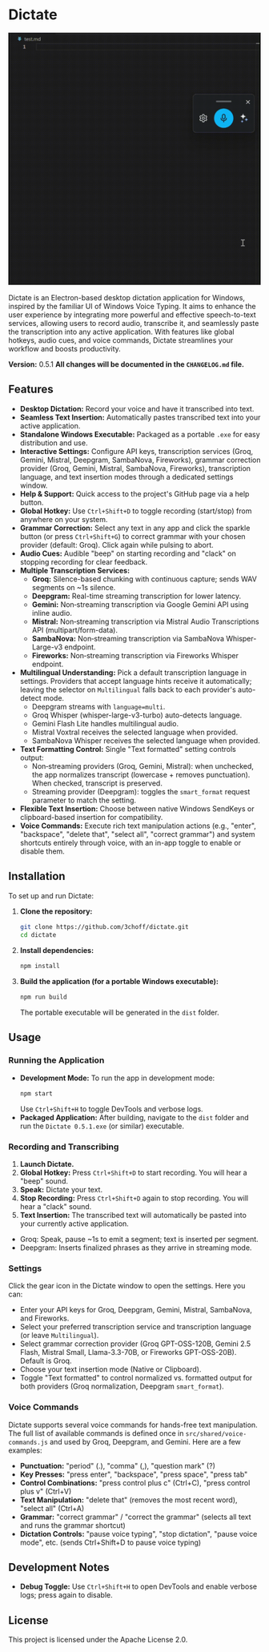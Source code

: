 # Dictate

![Dictate Demo](https://github.com/3choff/dictate/blob/master/assets/demo/demo.gif?raw=true)

Dictate is an Electron-based desktop dictation application for Windows, inspired by the familiar UI of Windows Voice Typing. It aims to enhance the user experience by integrating more powerful and effective speech-to-text services, allowing users to record audio, transcribe it, and seamlessly paste the transcription into any active application. With features like global hotkeys, audio cues, and voice commands, Dictate streamlines your workflow and boosts productivity.

**Version:** 0.5.1
**All changes will be documented in the `CHANGELOG.md` file.**

## Features

*   **Desktop Dictation:** Record your voice and have it transcribed into text.
*   **Seamless Text Insertion:** Automatically pastes transcribed text into your active application.
*   **Standalone Windows Executable:** Packaged as a portable `.exe` for easy distribution and use.
*   **Interactive Settings:** Configure API keys, transcription services (Groq, Gemini, Mistral, Deepgram, SambaNova, Fireworks), grammar correction provider (Groq, Gemini, Mistral, SambaNova, Fireworks), transcription language, and text insertion modes through a dedicated settings window.
*   **Help & Support:** Quick access to the project's GitHub page via a help button.
*   **Global Hotkey:** Use `Ctrl+Shift+D` to toggle recording (start/stop) from anywhere on your system.
*   **Grammar Correction:** Select any text in any app and click the sparkle button (or press `Ctrl+Shift+G`) to correct grammar with your chosen provider (default: Groq). Click again while pulsing to abort.
*   **Audio Cues:** Audible "beep" on starting recording and "clack" on stopping recording for clear feedback.
*   **Multiple Transcription Services:**
    *   **Groq:** Silence-based chunking with continuous capture; sends WAV segments on ~1s silence.
    *   **Deepgram:** Real-time streaming transcription for lower latency.
    *   **Gemini:** Non‑streaming transcription via Google Gemini API using inline audio.
    *   **Mistral:** Non‑streaming transcription via Mistral Audio Transcriptions API (multipart/form-data).
    *   **SambaNova:** Non‑streaming transcription via SambaNova Whisper-Large-v3 endpoint.
    *   **Fireworks:** Non‑streaming transcription via Fireworks Whisper endpoint.
*   **Multilingual Understanding:** Pick a default transcription language in settings. Providers that accept language hints receive it automatically; leaving the selector on `Multilingual` falls back to each provider's auto-detect mode.
    * Deepgram streams with `language=multi`.
    * Groq Whisper (whisper-large-v3-turbo) auto-detects language.
    * Gemini Flash Lite handles multilingual audio.
    * Mistral Voxtral receives the selected language when provided.
    * SambaNova Whisper receives the selected language when provided.
*   **Text Formatting Control:** Single "Text formatted" setting controls output:
    * Non‑streaming providers (Groq, Gemini, Mistral): when unchecked, the app normalizes transcript (lowercase + removes punctuation). When checked, transcript is preserved.
    * Streaming provider (Deepgram): toggles the `smart_format` request parameter to match the setting.
*   **Flexible Text Insertion:** Choose between native Windows SendKeys or clipboard-based insertion for compatibility.
*   **Voice Commands:** Execute rich text manipulation actions (e.g., "enter", "backspace", "delete that", "select all", "correct grammar") and system shortcuts entirely through voice, with an in-app toggle to enable or disable them.

## Installation

To set up and run Dictate:

1.  **Clone the repository:**
    ```bash
    git clone https://github.com/3choff/dictate.git
    cd dictate
    ```
2.  **Install dependencies:**
    ```bash
    npm install
    ```
3.  **Build the application (for a portable Windows executable):**
    ```bash
    npm run build
    ```
    The portable executable will be generated in the `dist` folder.

## Usage

### Running the Application

*   **Development Mode:** To run the app in development mode:
    ```bash
    npm start
    ```
    Use `Ctrl+Shift+H` to toggle DevTools and verbose logs.
*   **Packaged Application:** After building, navigate to the `dist` folder and run the `Dictate 0.5.1.exe` (or similar) executable.

### Recording and Transcribing

1.  **Launch Dictate.**
2.  **Global Hotkey:** Press `Ctrl+Shift+D` to start recording. You will hear a "beep" sound.
3.  **Speak:** Dictate your text.
4.  **Stop Recording:** Press `Ctrl+Shift+D` again to stop recording. You will hear a "clack" sound.
5.  **Text Insertion:** The transcribed text will automatically be pasted into your currently active application.
   * Groq: Speak, pause ~1s to emit a segment; text is inserted per segment.
   * Deepgram: Inserts finalized phrases as they arrive in streaming mode.

### Settings

Click the gear icon in the Dictate window to open the settings. Here you can:
*   Enter your API keys for Groq, Deepgram, Gemini, Mistral, SambaNova, and Fireworks.
*   Select your preferred transcription service and transcription language (or leave `Multilingual`).
*   Select grammar correction provider (Groq GPT-OSS-120B, Gemini 2.5 Flash, Mistral Small, Llama-3.3-70B, or Fireworks GPT-OSS-20B). Default is Groq.
*   Choose your text insertion mode (Native or Clipboard).
*   Toggle "Text formatted" to control normalized vs. formatted output for both providers (Groq normalization, Deepgram `smart_format`).

### Voice Commands

Dictate supports several voice commands for hands-free text manipulation. The full list of available commands is defined once in `src/shared/voice-commands.js` and used by Groq, Deepgram, and Gemini. Here are a few examples:

*   **Punctuation:** "period" (.), "comma" (,), "question mark" (?)
*   **Key Presses:** "press enter", "backspace", "press space", "press tab"
*   **Control Combinations:** "press control plus c" (Ctrl+C), "press control plus v" (Ctrl+V)
*   **Text Manipulation:** "delete that" (removes the most recent word), "select all" (Ctrl+A)
*   **Grammar:** "correct grammar" / "correct the grammar" (selects all text and runs the grammar shortcut)
*   **Dictation Controls:** "pause voice typing", "stop dictation", "pause voice mode", etc. (sends Ctrl+Shift+D to pause voice typing)

## Development Notes

*   **Debug Toggle:** Use `Ctrl+Shift+H` to open DevTools and enable verbose logs; press again to disable.

## License

This project is licensed under the Apache License 2.0.
